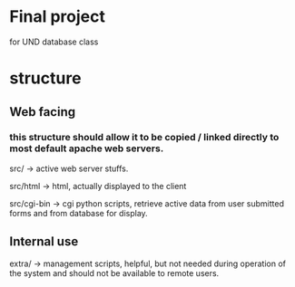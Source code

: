 # Final project 
for UND database class

# structure

## Web facing
### this structure should allow it to be copied / linked directly to most default apache web servers.

src/ -> active web server stuffs.

src/html -> html, actually displayed to the client

src/cgi-bin -> cgi python scripts, retrieve active data from user submitted forms and from database for display.

## Internal use

extra/ -> management scripts, helpful, but not needed during operation of the system and should not be available to remote users.
